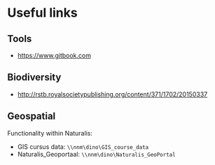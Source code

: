 Useful links
============

Tools
-----
- https://www.gitbook.com

Biodiversity
------------
- http://rstb.royalsocietypublishing.org/content/371/1702/20150337

Geospatial
----------
Functionality within Naturalis:
- GIS cursus data: `\\nnm\dino\GIS_course_data`
- Naturalis_Geoportaal: `\\nnm\dino\Naturalis_GeoPortal`
